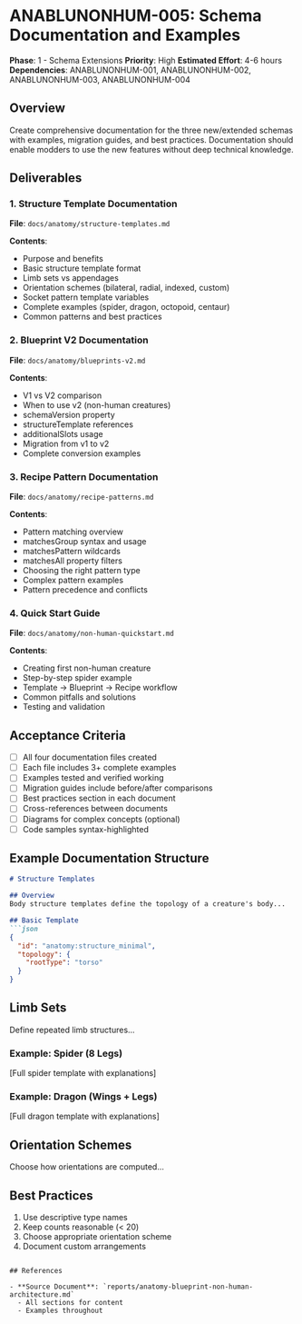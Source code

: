 # ANABLUNONHUM-005: Schema Documentation and Examples

**Phase**: 1 - Schema Extensions
**Priority**: High
**Estimated Effort**: 4-6 hours
**Dependencies**: ANABLUNONHUM-001, ANABLUNONHUM-002, ANABLUNONHUM-003, ANABLUNONHUM-004

## Overview

Create comprehensive documentation for the three new/extended schemas with examples, migration guides, and best practices. Documentation should enable modders to use the new features without deep technical knowledge.

## Deliverables

### 1. Structure Template Documentation
**File**: `docs/anatomy/structure-templates.md`

**Contents**:
- Purpose and benefits
- Basic structure template format
- Limb sets vs appendages
- Orientation schemes (bilateral, radial, indexed, custom)
- Socket pattern template variables
- Complete examples (spider, dragon, octopoid, centaur)
- Common patterns and best practices

### 2. Blueprint V2 Documentation
**File**: `docs/anatomy/blueprints-v2.md`

**Contents**:
- V1 vs V2 comparison
- When to use v2 (non-human creatures)
- schemaVersion property
- structureTemplate references
- additionalSlots usage
- Migration from v1 to v2
- Complete conversion examples

### 3. Recipe Pattern Documentation
**File**: `docs/anatomy/recipe-patterns.md`

**Contents**:
- Pattern matching overview
- matchesGroup syntax and usage
- matchesPattern wildcards
- matchesAll property filters
- Choosing the right pattern type
- Complex pattern examples
- Pattern precedence and conflicts

### 4. Quick Start Guide
**File**: `docs/anatomy/non-human-quickstart.md`

**Contents**:
- Creating first non-human creature
- Step-by-step spider example
- Template → Blueprint → Recipe workflow
- Common pitfalls and solutions
- Testing and validation

## Acceptance Criteria

- [ ] All four documentation files created
- [ ] Each file includes 3+ complete examples
- [ ] Examples tested and verified working
- [ ] Migration guides include before/after comparisons
- [ ] Best practices section in each document
- [ ] Cross-references between documents
- [ ] Diagrams for complex concepts (optional)
- [ ] Code samples syntax-highlighted

## Example Documentation Structure

```markdown
# Structure Templates

## Overview
Body structure templates define the topology of a creature's body...

## Basic Template
```json
{
  "id": "anatomy:structure_minimal",
  "topology": {
    "rootType": "torso"
  }
}
```

## Limb Sets
Define repeated limb structures...

### Example: Spider (8 Legs)
[Full spider template with explanations]

### Example: Dragon (Wings + Legs)
[Full dragon template with explanations]

## Orientation Schemes
Choose how orientations are computed...

## Best Practices
1. Use descriptive type names
2. Keep counts reasonable (< 20)
3. Choose appropriate orientation scheme
4. Document custom arrangements
```

## References

- **Source Document**: `reports/anatomy-blueprint-non-human-architecture.md`
  - All sections for content
  - Examples throughout
